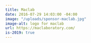 ```yaml
---
title: Maclab
date: 2016-07-29 14:03:00 -04:00
image: "/uploads/sponsor-maclab.jpg"
image-alt: logo for maclab
url: https://maclaboratory.com/
is-2019: true
---
```


